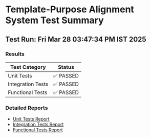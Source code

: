 # Template-Purpose Alignment System Test Summary

## Test Run: Fri Mar 28 03:47:34 PM IST 2025

### Results

| Test Category | Status |
|---------------|--------|
| Unit Tests | ✅ PASSED |
| Integration Tests | ✅ PASSED |
| Functional Tests | ✅ PASSED |

### Detailed Reports

- [Unit Tests Report](unit_test_report_20250328_154731.md)
- [Integration Tests Report](integration_test_report_20250328_154731.md)
- [Functional Tests Report](functional_test_report_20250328_154731.md)
